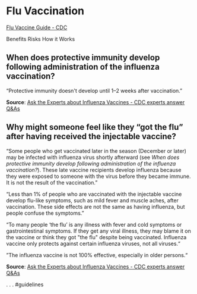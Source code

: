 # Flu Vaccination
[Flu Vaccine Guide - CDC](https://www.cdc.gov/mmwr/volumes/67/rr/rr6703a1.htm?s_cid=rr6703a1_w)

Benefits
Risks
How it Works

## When does protective immunity develop following administration of the influenza vaccination?
“Protective immunity doesn't develop until 1–2 weeks after vaccination.”

**Source**: [Ask the Experts about Influenza Vaccines  - CDC experts answer Q&As](http://www.immunize.org/askexperts/experts_inf.asp)

## Why might someone feel like they “got the flu” after having received the injectable vaccine?
“Some people who get vaccinated later in the season (December or later) may be infected with influenza virus shortly afterward (see _When does protective immunity develop following administration of the influenza vaccination?_). These late vaccine recipients develop influenza because they were exposed to someone with the virus before they became immune. It is not the result of the vaccination.”

“Less than 1% of people who are vaccinated with the injectable vaccine develop flu-like symptoms, such as mild fever and muscle aches, after vaccination. These side effects are not the same as having influenza, but people confuse the symptoms.”

“To many people ‘the flu’ is any illness with fever and cold symptoms or gastrointestinal symptoms. If they get any viral illness, they may blame it on the vaccine or think they got "the flu" despite being vaccinated. Influenza vaccine only protects against certain influenza viruses, not all viruses.“

”The influenza vaccine is not 100% effective, especially in older persons.“

**Source**: [Ask the Experts about Influenza Vaccines  - CDC experts answer Q&As](http://www.immunize.org/askexperts/experts_inf.asp)

.
.
.
#guidelines
